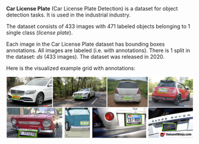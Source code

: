 **Car License Plate** (Car License Plate Detection) is a dataset for object detection tasks. It is used in the industrial industry.

The dataset consists of 433 images with 471 labeled objects belonging to 1 single class (*license plate*).

Each image in the Car License Plate dataset has bounding boxes annotations. All images are labeled (i.e. with annotations). There is 1 split in the dataset: *ds* (433 images). The dataset was released in 2020.

Here is the visualized example grid with annotations:

<img src="https://github.com/dataset-ninja/car-license-plate/raw/main/visualizations/horizontal_grid.png">
